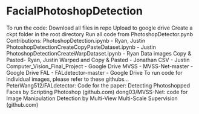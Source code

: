 # FacialPhotoshopDetection

To run the code:
Download all files in repo
Upload to google drive
Create a ckpt folder in the root directory
Run all code from PhotoshopDetector.pynb
Contributions:
PhotoshopDetection.ipynb - Ryan, Justin
PhotoshopDetectionCreateCopyPasteDataset.ipynb - Justin
PhotoshopDetectionCreateWarpDataset.ipynb - Ryan
Data images
Copy & Pasted- Ryan, Justin
Warped and Copy & Pasted - Jonathan
CSV - Justin
Computer_Vision_Final_Project - Google Drive
MVSS - MVSS-Net-master - Google Drive
FAL - FALdetector-master - Google Drive
To run code for individual images, please refer to these githubs…
PeterWang512/FALdetector: Code for the paper: Detecting Photoshopped Faces by Scripting Photoshop (github.com)
dong03/MVSS-Net: code for Image Manipulation Detection by Multi-View Multi-Scale Supervision (github.com)
